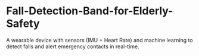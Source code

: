 # Fall-Detection-Band-for-Elderly-Safety
A wearable device with sensors (IMU + Heart Rate) and machine learning to detect falls and alert emergency contacts in real-time.
